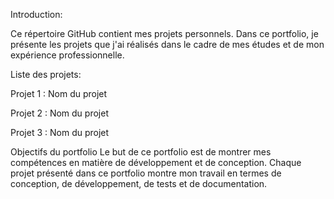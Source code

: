 
Introduction:

Ce répertoire GitHub contient mes projets personnels. Dans ce portfolio, je présente les projets que j'ai réalisés dans le cadre de mes études et de mon expérience professionnelle.


Liste des projets:

Projet 1 : Nom du projet

Projet 2 : Nom du projet

Projet 3 : Nom du projet


Objectifs du portfolio
Le but de ce portfolio est de montrer mes compétences en matière de développement et de conception. Chaque projet présenté dans ce portfolio montre mon travail en termes de conception, de développement, de tests et de documentation.
